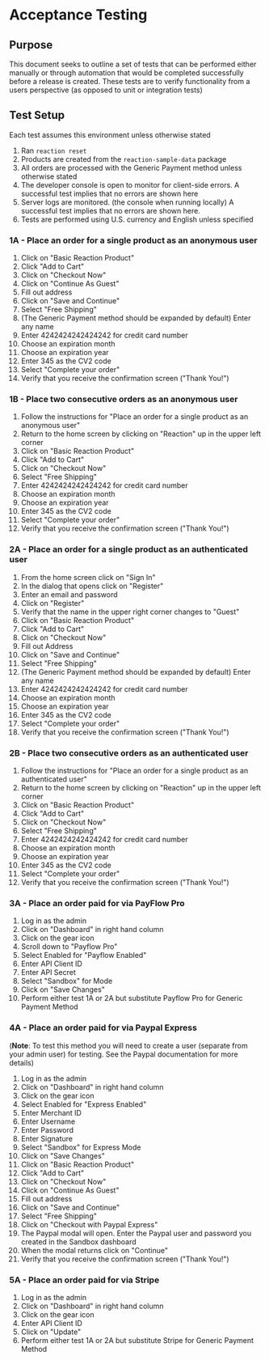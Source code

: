 # Acceptance Testing

## Purpose

This document seeks to outline a set of tests that can be performed
either manually or through automation that would be completed successfully
before a release is created. These tests are to verify functionality from
a users perspective (as opposed to unit or integration tests)

## Test Setup

Each test assumes this environment unless otherwise stated

1.  Ran `reaction reset`
2.  Products are created from the `reaction-sample-data` package
3.  All orders are processed with the Generic Payment method unless otherwise stated
4.  The developer console is open to monitor for client-side errors. A successful test implies that no errors are shown here
5.  Server logs are monitored. (the console when running locally) A successful test implies that no errors are shown here.
6.  Tests are performed using U.S. currency and English unless specified

### 1A - Place an order for a single product as an anonymous user

1.  Click on "Basic Reaction Product"
2.  Click "Add to Cart"
3.  Click on "Checkout Now"
4.  Click on "Continue As Guest"
5.  Fill out address
6.  Click on "Save and Continue"
7.  Select "Free Shipping"
8.  (The Generic Payment method should be expanded by default) Enter any name
9.  Enter 4242424242424242 for credit card number
10. Choose an expiration month
11. Choose an expiration year
12. Enter 345 as the CV2 code
13. Select "Complete your order"
14. Verify that you receive the confirmation screen ("Thank You!")

### 1B - Place two consecutive orders as an anonymous user

1.  Follow the instructions for "Place an order for a single product as an anonymous user"
2.  Return to the home screen by clicking on "Reaction" up in the upper left corner
3.  Click on "Basic Reaction Product"
4.  Click "Add to Cart"
5.  Click on "Checkout Now"
6.  Select "Free Shipping"
7.  Enter 4242424242424242 for credit card number
8.  Choose an expiration month
9.  Choose an expiration year
10. Enter 345 as the CV2 code
11. Select "Complete your order"
12. Verify that you receive the confirmation screen ("Thank You!")

### 2A - Place an order for a single product as an authenticated user

1.  From the home screen click on "Sign In"
2.  In the dialog that opens click on "Register"
3.  Enter an email and password
4.  Click on "Register"
5.  Verify that the name in the upper right corner changes to "Guest"
6.  Click on "Basic Reaction Product"
7.  Click "Add to Cart"
8.  Click on "Checkout Now"
9.  Fill out Address
10. Click on "Save and Continue"
11. Select "Free Shipping"
12. (The Generic Payment method should be expanded by default) Enter any name
13. Enter 4242424242424242 for credit card number
14. Choose an expiration month
15. Choose an expiration year
16. Enter 345 as the CV2 code
17. Select "Complete your order"
18. Verify that you receive the confirmation screen ("Thank You!")

### 2B - Place two consecutive orders as an authenticated user

1.  Follow the instructions for "Place an order for a single product as an authenticated user"
2.  Return to the home screen by clicking on "Reaction" up in the upper left corner
3.  Click on "Basic Reaction Product"
4.  Click "Add to Cart"
5.  Click on "Checkout Now"
6.  Select "Free Shipping"
7.  Enter 4242424242424242 for credit card number
8.  Choose an expiration month
9.  Choose an expiration year
10. Enter 345 as the CV2 code
11. Select "Complete your order"
12. Verify that you receive the confirmation screen ("Thank You!")

### 3A - Place an order paid for via PayFlow Pro

1.  Log in as the admin
2.  Click on "Dashboard" in right hand column
3.  Click on the gear icon
4.  Scroll down to "Payflow Pro"
5.  Select Enabled for "Payflow Enabled"
6.  Enter API Client ID
7.  Enter API Secret
8.  Select "Sandbox" for Mode
9.  Click on "Save Changes"
10. Perform either test 1A or 2A but substitute Payflow Pro for Generic Payment Method

### 4A - Place an order paid for via Paypal Express

(**Note**: To test this method you will need to create a user (separate from your admin user) for testing. See
the Paypal documentation for more details)

1.  Log in as the admin
2.  Click on "Dashboard" in right hand column
3.  Click on the gear icon
4.  Select Enabled for "Express Enabled"
5.  Enter Merchant ID
6.  Enter Username
7.  Enter Password
8.  Enter Signature
9.  Select "Sandbox" for Express Mode
10. Click on "Save Changes"
11. Click on "Basic Reaction Product"
12. Click "Add to Cart"
13. Click on "Checkout Now"
14. Click on "Continue As Guest"
15. Fill out address
16. Click on "Save and Continue"
17. Select "Free Shipping"
18. Click on "Checkout with Paypal Express"
19. The Paypal modal will open. Enter the Paypal user and password you created in the Sandbox dashboard
20. When the modal returns click on "Continue"
21. Verify that you receive the confirmation screen ("Thank You!")

### 5A - Place an order paid for via Stripe

1.  Log in as the admin
2.  Click on "Dashboard" in right hand column
3.  Click on the gear icon
4.  Enter API Client ID
5.  Click on "Update"
6.  Perform either test 1A or 2A but substitute Stripe for Generic Payment Method
